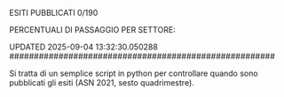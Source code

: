ESITI PUBBLICATI 0/190 

PERCENTUALI DI PASSAGGIO PER SETTORE:

UPDATED 2025-09-04 13:32:30.050288
###################################################### 

Si tratta di un semplice script in python per controllare quando sono pubblicati gli esiti (ASN 2021, sesto quadrimestre).

